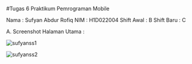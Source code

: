 #Tugas 6 Praktikum Pemrograman Mobile 

Nama  : Sufyan Abdur Rofiq
NIM  : H1D022004
Shift Awal  : B
Shift Baru  : C

A. Screenshot Halaman Utama :

![sufyanss1](https://github.com/user-attachments/assets/506b6035-0af9-4fdf-ae6e-33f3a6b19062)

![sufyanss2](https://github.com/user-attachments/assets/d5ac6ef9-a8e9-4713-845b-aa1e772c3bca)

